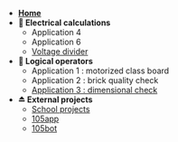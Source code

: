 - [**Home**](/)
- **🔌 Electrical calculations**
  - Application 4
  - Application 6
  - [Voltage divider](/electrical-calculations/voltage-divider/)
- **📀 Logical operators**
  - Application 1 : motorized class board
  - Application 2 : brick quality check
  - [Application 3 : dimensional check](/logical-operators/application-3/)
- **⏏ External projects**
  - [School projects](https://school.exybo.re)
  - [105app](https://105app.exybo.re)
  - [105bot](https://github.com/exybore/105bot)
